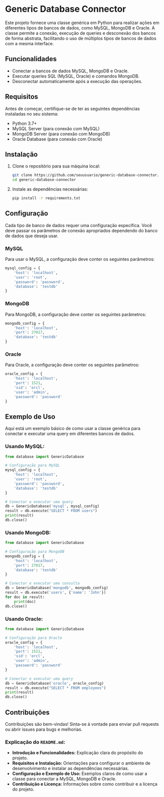 
# Generic Database Connector

Este projeto fornece uma classe genérica em Python para realizar ações em diferentes tipos de bancos de dados, como MySQL, MongoDB e Oracle. A classe permite a conexão, execução de queries e desconexão dos bancos de forma abstrata, facilitando o uso de múltiplos tipos de bancos de dados com a mesma interface.

## Funcionalidades

- Conectar a bancos de dados MySQL, MongoDB e Oracle.
- Executar queries SQL (MySQL, Oracle) e comandos MongoDB.
- Desconectar automaticamente após a execução das operações.

## Requisitos

Antes de começar, certifique-se de ter as seguintes dependências instaladas no seu sistema:

- Python 3.7+
- MySQL Server (para conexão com MySQL)
- MongoDB Server (para conexão com MongoDB)
- Oracle Database (para conexão com Oracle)

## Instalação

1. Clone o repositório para sua máquina local:

   ```bash
   git clone https://github.com/seuusuario/generic-database-connector.git
   cd generic-database-connector


2. Instale as dependências necessárias:

   ```bash
   pip install -r requirements.txt
   ```

## Configuração

Cada tipo de banco de dados requer uma configuração específica. Você deve passar os parâmetros de conexão apropriados dependendo do banco de dados que deseja usar.

### MySQL

Para usar o MySQL, a configuração deve conter os seguintes parâmetros:

```python
mysql_config = {
    'host': 'localhost',
    'user': 'root',
    'password': 'password',
    'database': 'testdb'
}
```

### MongoDB

Para MongoDB, a configuração deve conter os seguintes parâmetros:

```python
mongodb_config = {
    'host': 'localhost',
    'port': 27017,
    'database': 'testdb'
}
```

### Oracle

Para Oracle, a configuração deve conter os seguintes parâmetros:

```python
oracle_config = {
    'host': 'localhost',
    'port': 1521,
    'sid': 'orcl',
    'user': 'admin',
    'password': 'password'
}
```

## Exemplo de Uso

Aqui está um exemplo básico de como usar a classe genérica para conectar e executar uma query em diferentes bancos de dados.

### Usando MySQL:

```python
from database import GenericDatabase

# Configuração para MySQL
mysql_config = {
    'host': 'localhost',
    'user': 'root',
    'password': 'password',
    'database': 'testdb'
}

# Conectar e executar uma query
db = GenericDatabase('mysql', mysql_config)
result = db.execute("SELECT * FROM users")
print(result)
db.close()
```

### Usando MongoDB:

```python
from database import GenericDatabase

# Configuração para MongoDB
mongodb_config = {
    'host': 'localhost',
    'port': 27017,
    'database': 'testdb'
}

# Conectar e executar uma consulta
db = GenericDatabase('mongodb', mongodb_config)
result = db.execute('users', {'name': 'John'})
for doc in result:
    print(doc)
db.close()
```

### Usando Oracle:

```python
from database import GenericDatabase

# Configuração para Oracle
oracle_config = {
    'host': 'localhost',
    'port': 1521,
    'sid': 'orcl',
    'user': 'admin',
    'password': 'password'
}

# Conectar e executar uma query
db = GenericDatabase('oracle', oracle_config)
result = db.execute("SELECT * FROM employees")
print(result)
db.close()
```

## Contribuições

Contribuições são bem-vindas! Sinta-se à vontade para enviar pull requests ou abrir issues para bugs e melhorias.


### **Explicação do `README.md`:**
- **Introdução e Funcionalidades:** Explicação clara do propósito do projeto.
- **Requisitos e Instalação:** Orientações para configurar o ambiente de desenvolvimento e instalar as dependências necessárias.
- **Configuração e Exemplo de Uso:** Exemplos claros de como usar a classe para conectar a MySQL, MongoDB e Oracle.
- **Contribuição e Licença:** Informações sobre como contribuir e a licença do projeto.


